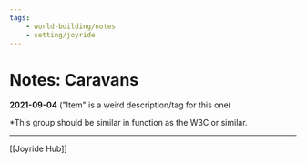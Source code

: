 ```yaml
---
tags:
    - world-building/notes 
    - setting/joyride
---
```

# Notes: Caravans

**2021-09-04**
("Item" is a weird description/tag for this one)

\*This group should be similar in function as the W3C or similar.

---
[[Joyride Hub]]